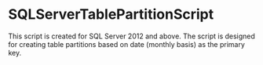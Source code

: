 # SQLServerTablePartitionScript
This script is created for SQL Server 2012 and above. The script is designed for creating table partitions based on date (monthly basis) as the primary key.
